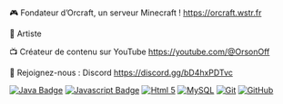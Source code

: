 🎮  Fondateur d’Orcraft, un serveur Minecraft ! https://orcraft.wstr.fr

🎵 Artiste 

📺  Créateur de contenu sur YouTube https://youtube.com/@OrsonOff

🔗  Rejoignez-nous : Discord https://discord.gg/bD4hxPDTvc

[![Java Badge](https://img.shields.io/badge/Java-ED8B00?style=for-the-badge&logo=java&logoColor=white)](#)
[![Javascript Badge](https://img.shields.io/badge/JavaScript-F7DF1E?style=for-the-badge&logo=javascript&logoColor=black)](#)
[![Html 5](https://img.shields.io/badge/Html5-ED8B00.svg?style=for-the-badge&logo=html5&logoColor=white)](https://github.com)
[![MySQL](https://img.shields.io/badge/mysql-%2300f.svg?style=for-the-badge&logo=mysql&logoColor=white)](#)
[![Git](https://img.shields.io/badge/git-%23F05033.svg?style=for-the-badge&logo=git&logoColor=white)](https://git-scm.com/)
[![GitHub](https://img.shields.io/badge/github-%23121011.svg?style=for-the-badge&logo=github&logoColor=white)](https://github.com)
